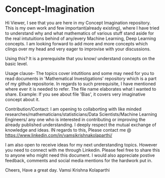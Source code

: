 # Concept-Imagination

Hi Viewer, I see that you are here in my Concept Imagination repository. This is my own work and few important(already existing), where I have tried to understand why and what mathematics of various stuff stand aside for the real intutuitions behind of any/every Machine Learning, Deep Learning concepts. I am looking forward to add more and more concepts which clings over my head and very eager to improvise with your discussions.  

Using this? It is a prerequisite that you know/ understand concepts on the basic level.

Usage clause- The topics cover intutitions and some may need for you to read documents in 'Mathematical Investigations' repository which is a part of my github repositorie. In regards to such prerequisite, I have mentioned where ever it is needed to refer. The file name elaborates what I wanted to share. Example: If you see about file 'Bias', it covers very imaginative concept about it. 

Contribution/Contact: I am opening to collaborting with like minded researches/mathematicians/statisticians/Data Scientists/Machine Learning Engineers/ any one who is interested in contributing or improving the already published understanding. I deeply respect the mutual exchange of knowledge and ideas. IN regards to this, Please contact me @ https://www.linkedin.com/in/vamsikrishnakolaparthi/

I am also open to receive ideas for my next understanding topics. However you need to connect with me through Linkedin. Please feel free to share this to anyone who might need this document. I would also appreciate postive feedback, comments and social media mentions for the hardwork put in.

Cheers, Have a great day. Vamsi Krishna Kolaparthi
